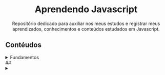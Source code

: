 <h1 align="center">Aprendendo Javascript </h1>
<p align="center">Repositório dedicado para auxiliar nos meus estudos e registrar meus aprendizados, conhecimentos e conteúdos estudados em Javascript.</p>

<!-- [link](/teste/teste.html) -->

## Contéudos
<details>
<summary>Fundamentos</summary>

|Conteúdo|Status|
|---|---|
|[Tipos de dados](#)|✅|
|[Variáveis](#)|✅|
|[Funções](#)|✅|
|[Manipulando dados](#)|✅|
|[Expressões e operadores](#)|✅|
|[Condicionais e controle de fluxo](#)|✅|
|[Estruturas de repetição](#)|✅|
</details>
## 

<details>
<summary></summary>

|Conteúdo|Status|
|---|---|
|[]()||
|[]()||
|[]()||
|[]()||
|[]()||
|[]()||
|[]()||
</details>

